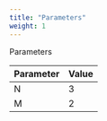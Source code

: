 ```yaml
---
title: "Parameters"
weight: 1
---
```

Parameters

| Parameter | Value |
| -------- | -------- |
| N | 3 |
| M | 2 |
